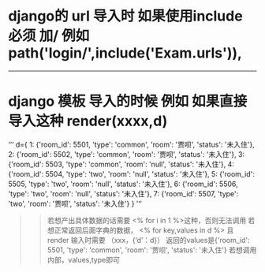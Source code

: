 # django的 url 导入时 如果使用include  必须  加/  例如  path('login/',include('Exam.urls')),
 *** 

# django 模板 导入的时候 例如 如果直接导入这种  render(xxxx,d)
‘’‘
d={
  1: {'room_id': 5501, 'type': 'common', 'room': '贾呗', 'status': '未入住'}, 
  2: {'room_id': 5502, 'type': 'common', 'room': '贾呗', 'status': '未入住'}, 
  3: {'room_id': 5503, 'type': 'common', 'room': 'null', 'status': '未入住'}, 
  4: {'room_id': 5504, 'type': 'two', 'room': 'null', 'status': '未入住'}, 
  5: {'room_id': 5505, 'type': 'two', 'room': 'null', 'status': '未入住'}, 
  6: {'room_id': 5506, 'type': 'two', 'room': 'null', 'status': '未入住'},
  7: {'room_id': 5507, 'type': 'two', 'room': '贾呗', 'status': '未入住'}
}
’‘’
>> 若想产出具体数据的话需要    <% for i in 1 %>这种，否则无法调用
>>若想正常返回后面字典的数据，   <% for key,values in d %>   且 render 输入时需要 （xxx，{‘d’：d}）
>>返回的values是{'room_id': 5501, 'type': 'common', 'room': '贾呗', 'status': '未入住'}     若想调用内部，values,type即可
